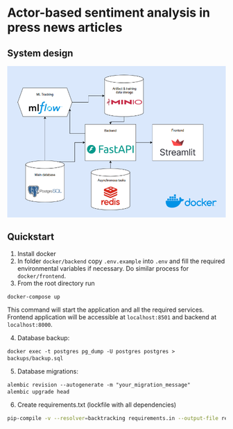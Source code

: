# Actor-based sentiment analysis in press news articles

## System design
![Diagram](resources/diagram.png)

## Quickstart
1. Install docker
2. In folder `docker/backend` copy `.env.example` into `.env` and fill the required environmental variables if necessary. Do similar process for `docker/frontend`.
3. From the root directory run 
```bash
docker-compose up
```
This command will start the application and all the required services. Frontend application will be accessible at `localhost:8501` and backend at `localhost:8000`.

4. Database backup:
```
docker exec -t postgres pg_dump -U postgres postgres > backups/backup.sql
```
5. Database migrations:
```
alembic revision --autogenerate -m "your_migration_message"
alembic upgrade head
```
6. Create requirements.txt (lockfile with all dependencies)
```bash
pip-compile -v --resolver=backtracking requirements.in --output-file requirements.txt
```